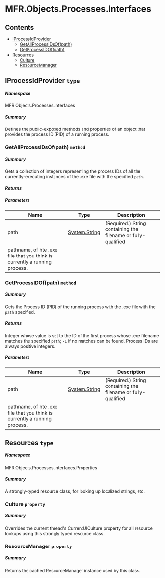 <a name='assembly'></a>
# MFR.Objects.Processes.Interfaces

## Contents

- [IProcessIdProvider](#T-MFR-Objects-Processes-Interfaces-IProcessIdProvider 'MFR.Objects.Processes.Interfaces.IProcessIdProvider')
  - [GetAllProcessIDsOf(path)](#M-MFR-Objects-Processes-Interfaces-IProcessIdProvider-GetAllProcessIDsOf-System-String- 'MFR.Objects.Processes.Interfaces.IProcessIdProvider.GetAllProcessIDsOf(System.String)')
  - [GetProcessIDOf(path)](#M-MFR-Objects-Processes-Interfaces-IProcessIdProvider-GetProcessIDOf-System-String- 'MFR.Objects.Processes.Interfaces.IProcessIdProvider.GetProcessIDOf(System.String)')
- [Resources](#T-MFR-Objects-Processes-Interfaces-Properties-Resources 'MFR.Objects.Processes.Interfaces.Properties.Resources')
  - [Culture](#P-MFR-Objects-Processes-Interfaces-Properties-Resources-Culture 'MFR.Objects.Processes.Interfaces.Properties.Resources.Culture')
  - [ResourceManager](#P-MFR-Objects-Processes-Interfaces-Properties-Resources-ResourceManager 'MFR.Objects.Processes.Interfaces.Properties.Resources.ResourceManager')

<a name='T-MFR-Objects-Processes-Interfaces-IProcessIdProvider'></a>
## IProcessIdProvider `type`

##### Namespace

MFR.Objects.Processes.Interfaces

##### Summary

Defines the public-exposed methods and properties of an object that
provides the process ID (PID) of a running process.

<a name='M-MFR-Objects-Processes-Interfaces-IProcessIdProvider-GetAllProcessIDsOf-System-String-'></a>
### GetAllProcessIDsOf(path) `method`

##### Summary

Gets a collection of integers representing the process IDs of all the currently-executing instances of the .exe file with the specified `path`.

##### Returns



##### Parameters

| Name | Type | Description |
| ---- | ---- | ----------- |
| path | [System.String](http://msdn.microsoft.com/query/dev14.query?appId=Dev14IDEF1&l=EN-US&k=k:System.String 'System.String') | (Required.) String containing the filename or fully-qualified
pathname, of hte .exe file that you think is currently a running process. |

<a name='M-MFR-Objects-Processes-Interfaces-IProcessIdProvider-GetProcessIDOf-System-String-'></a>
### GetProcessIDOf(path) `method`

##### Summary

Gets the Process ID (PID) of the running process with the .exe file
with the `path` specified.

##### Returns

Integer whose value is set to the ID of the first process whose .exe
filename matches the specified `path`; `-1` if
no matches can be found. Process IDs are always positive integers.

##### Parameters

| Name | Type | Description |
| ---- | ---- | ----------- |
| path | [System.String](http://msdn.microsoft.com/query/dev14.query?appId=Dev14IDEF1&l=EN-US&k=k:System.String 'System.String') | (Required.) String containing the filename or fully-qualified
pathname, of hte .exe file that you think is currently a running process. |

<a name='T-MFR-Objects-Processes-Interfaces-Properties-Resources'></a>
## Resources `type`

##### Namespace

MFR.Objects.Processes.Interfaces.Properties

##### Summary

A strongly-typed resource class, for looking up localized strings, etc.

<a name='P-MFR-Objects-Processes-Interfaces-Properties-Resources-Culture'></a>
### Culture `property`

##### Summary

Overrides the current thread's CurrentUICulture property for all
  resource lookups using this strongly typed resource class.

<a name='P-MFR-Objects-Processes-Interfaces-Properties-Resources-ResourceManager'></a>
### ResourceManager `property`

##### Summary

Returns the cached ResourceManager instance used by this class.
